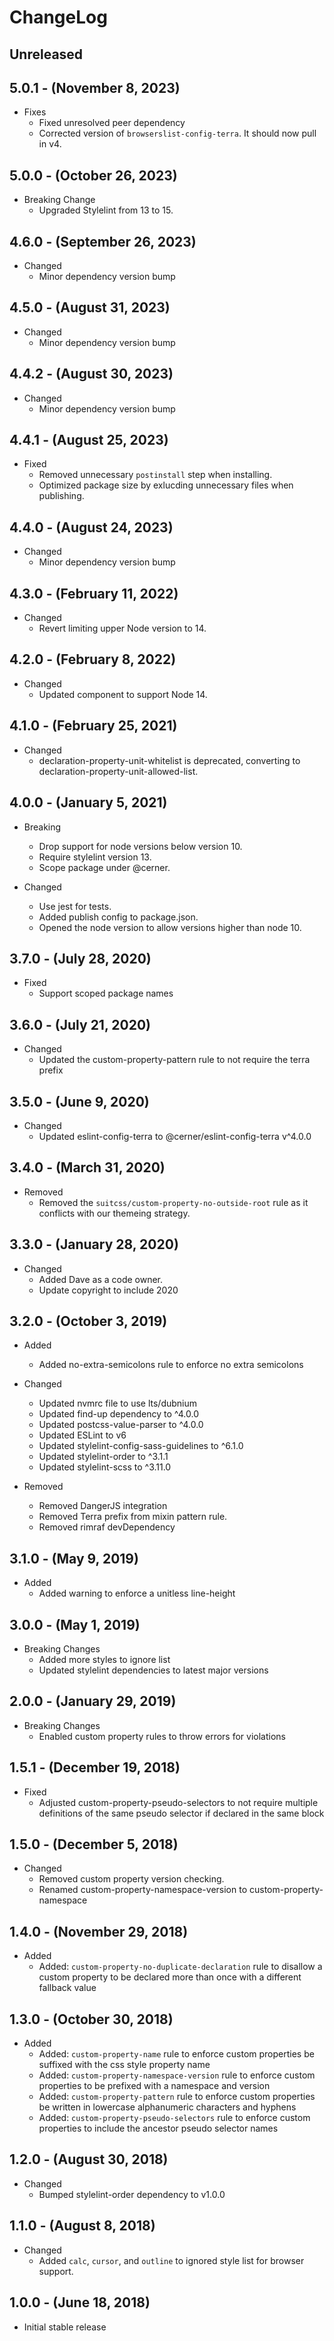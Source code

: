 # ChangeLog

## Unreleased

## 5.0.1 - (November 8, 2023)

* Fixes
  * Fixed unresolved peer dependency
  * Corrected version of `browserslist-config-terra`. It should now pull in v4.

## 5.0.0 - (October 26, 2023)

* Breaking Change
  * Upgraded Stylelint from 13 to 15.

## 4.6.0 - (September 26, 2023)

* Changed
  * Minor dependency version bump

## 4.5.0 - (August 31, 2023)

* Changed
  * Minor dependency version bump

## 4.4.2 - (August 30, 2023)

* Changed
  * Minor dependency version bump

## 4.4.1 - (August 25, 2023)

* Fixed
  * Removed unnecessary `postinstall` step when installing.
  * Optimized package size by exlucding unnecessary files when publishing.

## 4.4.0 - (August 24, 2023)

* Changed
  * Minor dependency version bump

## 4.3.0 - (February 11, 2022)

* Changed
  * Revert limiting upper Node version to 14.

## 4.2.0 - (February 8, 2022)

* Changed
  * Updated component to support Node 14.

## 4.1.0 - (February 25, 2021)

* Changed
  * declaration-property-unit-whitelist is deprecated, converting to declaration-property-unit-allowed-list.

## 4.0.0 - (January 5, 2021)

* Breaking
  * Drop support for node versions below version 10.
  * Require stylelint version 13.
  * Scope package under @cerner.

* Changed
  * Use jest for tests.
  * Added publish config to package.json.
  * Opened the node version to allow versions higher than node 10.

## 3.7.0 - (July 28, 2020)

* Fixed
  * Support scoped package names

## 3.6.0 - (July 21, 2020)

* Changed
  * Updated the custom-property-pattern rule to not require the terra prefix

## 3.5.0 - (June 9, 2020)

* Changed
  * Updated eslint-config-terra to @cerner/eslint-config-terra v^4.0.0

## 3.4.0 - (March 31, 2020)

* Removed
  * Removed the `suitcss/custom-property-no-outside-root` rule as it conflicts with our themeing strategy.

## 3.3.0 - (January 28, 2020)

* Changed
  * Added Dave as a code owner.
  * Update copyright to include 2020

## 3.2.0 - (October 3, 2019)

* Added
  * Added no-extra-semicolons rule to enforce no extra semicolons

* Changed
  * Updated nvmrc file to use lts/dubnium
  * Updated find-up dependency to ^4.0.0
  * Updated postcss-value-parser to ^4.0.0
  * Updated ESLint to v6
  * Updated stylelint-config-sass-guidelines to ^6.1.0
  * Updated stylelint-order to ^3.1.1
  * Updated stylelint-scss to ^3.11.0

* Removed
  * Removed DangerJS integration
  * Removed Terra prefix from mixin pattern rule.
  * Removed rimraf devDependency

## 3.1.0 - (May 9, 2019)

* Added
  * Added warning to enforce a unitless line-height

## 3.0.0 - (May 1, 2019)

* Breaking Changes
  * Added more styles to ignore list
  * Updated stylelint dependencies to latest major versions

## 2.0.0 - (January 29, 2019)

* Breaking Changes
  * Enabled custom property rules to throw errors for violations

## 1.5.1 - (December 19, 2018)

* Fixed
  * Adjusted custom-property-pseudo-selectors to not require multiple definitions of the same pseudo selector if declared in the same block

## 1.5.0 - (December 5, 2018)

* Changed
  * Removed custom property version checking.
  * Renamed custom-property-namespace-version to custom-property-namespace

## 1.4.0 - (November 29, 2018)

* Added
  * Added: `custom-property-no-duplicate-declaration` rule to disallow a custom property to be declared more than once with a different fallback value

## 1.3.0 - (October 30, 2018)

* Added
  * Added: `custom-property-name` rule to enforce custom properties be suffixed with the css style property name
  * Added: `custom-property-namespace-version` rule to enforce custom properties to be prefixed with a namespace and version
  * Added: `custom-property-pattern` rule to enforce custom properties be written in lowercase alphanumeric characters and hyphens
  * Added: `custom-property-pseudo-selectors` rule to enforce custom properties to include the ancestor pseudo selector names

## 1.2.0 - (August 30, 2018)

* Changed
  * Bumped stylelint-order dependency to v1.0.0

## 1.1.0 - (August 8, 2018)

* Changed
  * Added `calc`, `cursor`, and `outline` to ignored style list for browser support.

## 1.0.0 - (June 18, 2018)

* Initial stable release
